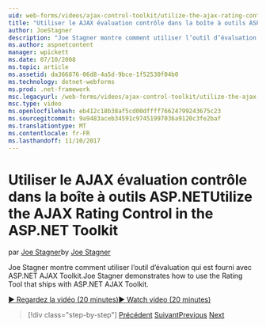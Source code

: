 ```yaml
---
uid: web-forms/videos/ajax-control-toolkit/utilize-the-ajax-rating-control-in-the-aspnet-toolkit
title: "Utiliser le AJAX évaluation contrôle dans la boîte à outils ASP.NET | Documents Microsoft"
author: JoeStagner
description: "Joe Stagner montre comment utiliser l’outil d’évaluation qui est fourni avec ASP.NET AJAX Toolkit."
ms.author: aspnetcontent
manager: wpickett
ms.date: 07/10/2008
ms.topic: article
ms.assetid: da366876-06d8-4a5d-9bce-1f52530f04b0
ms.technology: dotnet-webforms
ms.prod: .net-framework
msc.legacyurl: /web-forms/videos/ajax-control-toolkit/utilize-the-ajax-rating-control-in-the-aspnet-toolkit
msc.type: video
ms.openlocfilehash: eb412c18b38af5cd00dffff76624799243675c23
ms.sourcegitcommit: 9a9483aceb34591c97451997036a9120c3fe2baf
ms.translationtype: MT
ms.contentlocale: fr-FR
ms.lasthandoff: 11/10/2017
---
```

<a name="utilize-the-ajax-rating-control-in-the-aspnet-toolkit"></a><span data-ttu-id="87e77-103">Utiliser le AJAX évaluation contrôle dans la boîte à outils ASP.NET</span><span class="sxs-lookup"><span data-stu-id="87e77-103">Utilize the AJAX Rating Control in the ASP.NET Toolkit</span></span>
====================
<span data-ttu-id="87e77-104">par [Joe Stagner](https://github.com/JoeStagner)</span><span class="sxs-lookup"><span data-stu-id="87e77-104">by [Joe Stagner](https://github.com/JoeStagner)</span></span>

<span data-ttu-id="87e77-105">Joe Stagner montre comment utiliser l’outil d’évaluation qui est fourni avec ASP.NET AJAX Toolkit.</span><span class="sxs-lookup"><span data-stu-id="87e77-105">Joe Stagner demonstrates how to use the Rating Tool that ships with ASP.NET AJAX Toolkit.</span></span>

[<span data-ttu-id="87e77-106">&#9654; Regardez la vidéo (20 minutes)</span><span class="sxs-lookup"><span data-stu-id="87e77-106">&#9654; Watch video (20 minutes)</span></span>](https://channel9.msdn.com/Blogs/ASP-NET-Site-Videos/utilize-the-ajax-rating-control-in-the-aspnet-toolkit)

>[!div class="step-by-step"]
<span data-ttu-id="87e77-107">[Précédent](how-do-i-the-ajax-toolkit-reorder-control.md)
[Suivant](control-extenders.md)</span><span class="sxs-lookup"><span data-stu-id="87e77-107">[Previous](how-do-i-the-ajax-toolkit-reorder-control.md)
[Next](control-extenders.md)</span></span>
